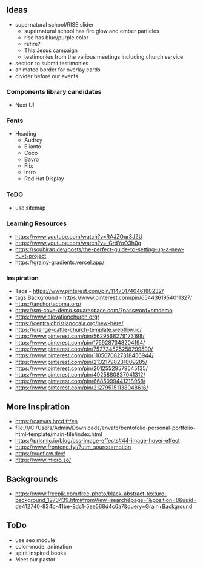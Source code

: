 ## Ideas
- supernatural school/RISE slider
    - supernatural school has fire glow and ember particles
    - rise has blue/purple color
    - refire?
    - This Jesus campaign
    - testimonies from the various meetings including church service
- section to submit testimonies
- animated border for overlay cards
- divider before our events

### Components library candidates
- Nuxt UI
<!-- - Volt UI -->

### Fonts
- Heading
    - Audrey
    - Elianto
    - Coco
    - Bavro
    - Flix
    - Intro
    - Red Hat Display


### ToDO
- use sitemap

### Learning Resources
- https://www.youtube.com/watch?v=RAJZOqr3JZU
- https://www.youtube.com/watch?v=_GrdYoO3h0g
- https://soubiran.dev/posts/the-perfect-guide-to-setting-up-a-new-nuxt-project
- https://grainy-gradients.vercel.app/

### Inspiration
- Tags - https://www.pinterest.com/pin/11470174046180232/
- tags Background - https://www.pinterest.com/pin/6544361954011327/
- https://anchortacoma.org/
- https://sm-cove-demo.squarespace.com/?password=smdemo
- https://www.elevationchurch.org/
- https://centralchristianocala.org/new-here/
- https://orange-cattle-church-template.webflow.io/
- https://www.pinterest.com/pin/5629568279173198/
- https://www.pinterest.com/pin/1759287348204194/
- https://www.pinterest.com/pin/752734525258299590/
- https://www.pinterest.com/pin/1105070827318456944/
- https://www.pinterest.com/pin/21321798231009285/
- https://www.pinterest.com/pin/20125529579545135/
- https://www.pinterest.com/pin/4925880837041312/
- https://www.pinterest.com/pin/6685099441218958/
- https://www.pinterest.com/pin/212795151138048616/

## More Inspiration
- https://canvas.hrcd.fr/en
- file:///C:/Users/Admin/Downloads/envato/bentofolio-personal-portfolio-html-template/main-file/index.html
- https://prismic.io/blog/css-image-effects#44-image-hover-effect
- https://www.frontend.fyi/?utm_source=motion
- https://vueflow.dev/
- https://www.micro.so/
## Backgrounds
- https://www.freepik.com/free-photo/black-abstract-texture-background_1273439.htm#fromView=search&page=1&position=8&uuid=de412740-834b-41be-8dc1-5ee568d4c6a7&query=Grain+Background


## ToDo
- use seo module
- color-mode, animation
- spirit inspired books
- Meet our pastor